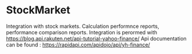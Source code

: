 # StockMarket

Integration with stock markets. Calculation performnce reports, performance comparison reports.
Integration is perormed with https://blog.api.rakuten.net/api-tutorial-yahoo-finance/
Api documentation can be found : https://rapidapi.com/apidojo/api/yh-finance/
